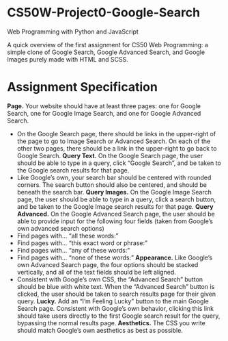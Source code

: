 # CS50W-Project0-Google-Search
Web Programming with Python and JavaScript

A quick overview of the first assignment for CS50 Web Programming: a simple clone of Google Search, Google Advanced Search, and Google Images purely made with HTML and SCSS.

# Assignment Specification
**Page.** Your website should have at least three pages: one for Google Search, one for Google Image Search, and one for Google Advanced Search.
- On the Google Search page, there should be links in the upper-right of the page to go to Image Search or Advanced Search. On each of the other two pages, there should be a link in the upper-right to go back to Google Search.
**Query Text.** On the Google Search page, the user should be able to type in a query, click “Google Search”, and be taken to the Google search results for that page.
- Like Google’s own, your search bar should be centered with rounded corners. The search button should also be centered, and should be beneath the search bar.
**Query Images.** On the Google Image Search page, the user should be able to type in a query, click a search button, and be taken to the Google Image search results for that page.
**Query Advanced.** On the Google Advanced Search page, the user should be able to provide input for the following four fields (taken from Google’s own advanced search options)
- Find pages with… “all these words:”
- Find pages with… “this exact word or phrase:”
- Find pages with… “any of these words:”
- Find pages with… “none of these words:”
**Appearance.** Like Google’s own Advanced Search page, the four options should be stacked vertically, and all of the text fields should be left aligned.
- Consistent with Google’s own CSS, the “Advanced Search” button should be blue with white text. When the “Advanced Search” button is clicked, the user should be taken to search results page for their given query.
**Lucky.** Add an “I’m Feeling Lucky” button to the main Google Search page. Consistent with Google’s own behavior, clicking this link should take users directly to the first Google search result for the query, bypassing the normal results page.
**Aesthetics.** The CSS you write should match Google’s own aesthetics as best as possible.
